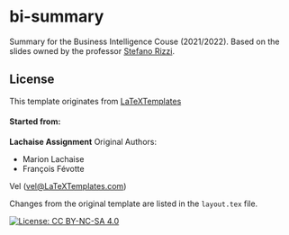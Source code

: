 # bi-summary
Summary for the Business Intelligence Couse (2021/2022).
Based on the slides owned by the professor [Stefano Rizzi](https://www.unibo.it/sitoweb/stefano.rizzi/didattica).
## License
This template originates from [LaTeXTemplates](http://www.LaTeXTemplates.com)
#### Started from:
__Lachaise Assignment__
Original Authors:

- Marion Lachaise
- François Févotte

Vel (vel@LaTeXTemplates.com)

Changes from the original template are listed in the ```layout.tex``` file.

[![License: CC BY-NC-SA 4.0](https://img.shields.io/badge/License-CC_BY--NC--SA_4.0-lightgrey.svg)](https://creativecommons.org/licenses/by-nc-sa/4.0/)
